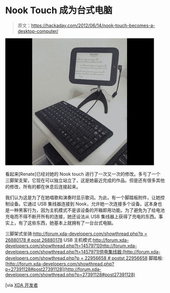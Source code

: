 # Nook Touch 成为台式电脑

> 原文：<https://hackaday.com/2012/06/14/nook-touch-becomes-a-desktop-computer/>

![](img/44bd6d485746f10b8af2bd4cb369d73f.png "nook-touch-desktop-computer")

看起来[Renate]已经对她的 Nook touch 进行了一次又一次的修改。多亏了一个三脚架支架，它现在可以独立站立了，这是她最近完成的作品。但是还有很多其他的修改，所有的都在休息后连接起来。

我们认为这是为了在她唱歌和演奏时显示歌词。为此，有一个脚踏板附件，让她控制设备。它通过 USB 集线器连接到 Nook，允许她一次连接多个设备。这本身也是一种黑客行为，因为主机模式不是该设备的开箱即用功能。为了避免为了给电池充电而不得不断开所有的连接，她还设法从 USB 集线器上获得了充电的东西。事实上，有了这些东西，她基本上就拥有了一台台式电脑。

三脚架式坐骑:[http://forum.xda-developers.com/showthread.php?p = 26880178 # post 26880178](http://forum.xda-developers.com/showthread.php?p=26880178#post26880178)
USB 主机模式:[http://forum.xda-developers.com/showthread.php?t=1457971](http://forum.xda-developers.com/showthread.php?t=1457971)供电集线器:[http://forum.xda-developers.com/showthread.php?p = 22956658 # postst 22956658](http://forum.xda-developers.com/showthread.php?p=22956658#postst22956658)
脚踏板:[http://forum.xda-developers.com/showthread.php?p=27391128#post27391128](http://forum.xda-developers.com/showthread.php?p=27391128#post27391128)

[via [XDA 开发者](http://www.xda-developers.com/android/nook-touch-desktop-conversion/)